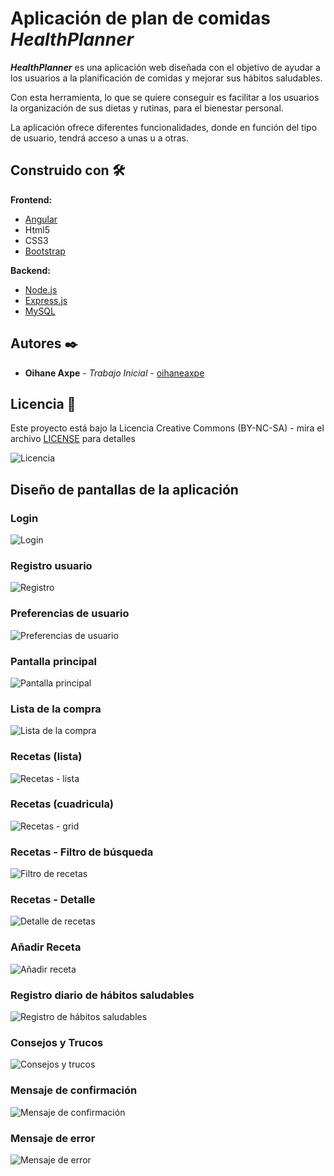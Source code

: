 # Aplicación de plan de comidas ***HealthPlanner***

***HealthPlanner*** es una aplicación web diseñada con el objetivo de ayudar a los usuarios a la planificación de comidas y mejorar sus hábitos saludables.

Con esta herramienta, lo que se quiere conseguir es facilitar a los usuarios la organización de sus dietas y rutinas, para el bienestar personal.

La aplicación ofrece diferentes funcionalidades, donde en función del tipo de usuario, tendrá acceso a unas u a otras.

## Construido con 🛠️

**Frontend:**

* [Angular](https://angular.dev/overview)
* Html5
* CSS3
* [Bootstrap](https://getbootstrap.com/docs)

**Backend:** 

* [Node.js](https://nodejs.org/en)
* [Express.js](https://expressjs.com/)
* [MySQL](https://www.mysql.com/)

## Autores ✒️

* **Oihane Axpe** - *Trabajo Inicial* - [oihaneaxpe](https://github.com/oihaneaxpe)

## Licencia 📄

Este proyecto está bajo la Licencia Creative Commons (BY-NC-SA) - mira el archivo [LICENSE](LICENSE) para detalles


![Licencia](/img/license-BY-NC-SA.png)

## Diseño de pantallas de la aplicación

### Login

![Login](/img/login.png)

### Registro usuario

![Registro](/img/regist.png)

### Preferencias de usuario
![Preferencias de usuario](/img/user-preferences.png)

### Pantalla principal

![Pantalla principal](/img/home.png)

### Lista de la compra

![Lista de la compra](/img/shopping-list.png)

### Recetas (lista)

![Recetas - lista](/img/recipe-list.png)

### Recetas (cuadricula)

![Recetas - grid](/img/recipe-grid.png)

### Recetas - Filtro de búsqueda

![Filtro de recetas](/img/recipe-filters.png)

### Recetas - Detalle

![Detalle de recetas](/img/recipe-detail.png)

### Añadir Receta

![Añadir receta](/img/recipe-add.png)

### Registro diario de hábitos saludables

![Registro de hábitos saludables](/img/regist-daily-habits.png)

### Consejos y Trucos

![Consejos y trucos](/img/tips-and-tricks.png)

### Mensaje de confirmación

![Mensaje de confirmación](/img/msg-success.png)

### Mensaje de error

![Mensaje de error](/img/msg-error.png)

